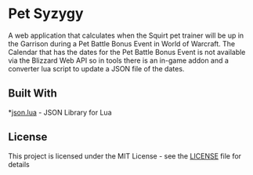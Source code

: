 # Pet Syzygy

A web application that calculates when the Squirt pet trainer will be up in the Garrison during a Pet Battle Bonus Event in World of Warcraft. The Calendar that has the dates for the Pet Battle Bonus Event is not available via the Blizzard Web API so in tools there is an in-game addon and a converter lua script to update a JSON file of the dates.

## Built With

*[json.lua](https://github.com/rxi/json.lua) - JSON Library for Lua

## License

This project is licensed under the MIT License - see the [LICENSE](LICENSE) file for details